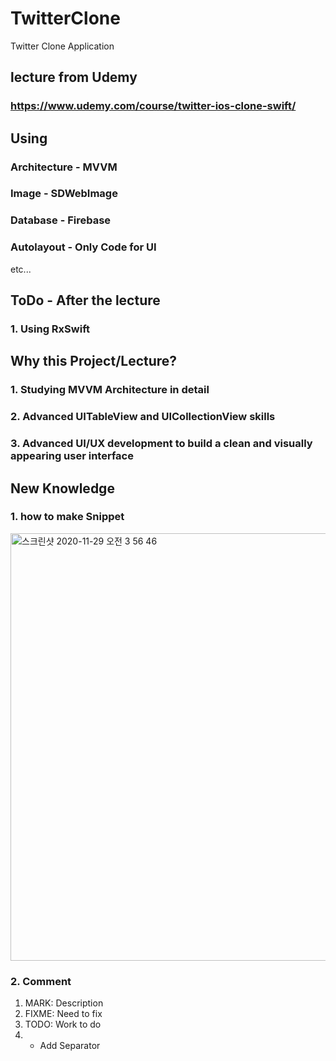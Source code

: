 # TwitterClone

Twitter Clone Application

## lecture from Udemy
### https://www.udemy.com/course/twitter-ios-clone-swift/

## Using

### Architecture - MVVM
### Image - SDWebImage
### Database - Firebase
### Autolayout - Only Code for UI

etc...


## ToDo - After the lecture
### 1. Using RxSwift


## Why this Project/Lecture?
### 1. Studying MVVM Architecture in detail
### 2. Advanced UITableView and UICollectionView skills
### 3. Advanced UI/UX development to build a clean and visually appearing user interface

## New Knowledge
### 1. how to make Snippet
<img width="684" alt="스크린샷 2020-11-29 오전 3 56 46" src="https://user-images.githubusercontent.com/27776755/100523853-f231d500-31f6-11eb-82b2-06b53eab41f5.png">

### 2. Comment
1. MARK: Description
2. FIXME: Need to fix
3. TODO: Work to do
4. - Add Separator
